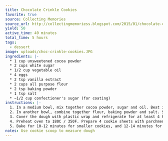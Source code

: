 ```yaml
---
title: Chocolate Crinkle Cookies
favorite: true
source: Collecting Memories
source_url: http://collectingmemoriess.blogspot.com/2015/01/chocolate-crinkle-cookies.html
yield: 50
active_time: 40 minutes
total_time: 5 hours
tags: 
  - dessert
image: uploads/choc-crinkle-cookies.JPG
ingredients: |-
  * 1 cup unsweetened cocoa powder 
  * 2 cups white sugar 
  * 1/2 cup vegetable oil 
  * 4 eggs 
  * 2 tsp vanilla extract 
  * 2 cups all purpose flour 
  * 2 tsp baking powder 
  * 1 tsp salt 
  * ~1/2 cup confectioner's sugar (for coating) 
instructions: |- 
  1. In a medium bowl, mix together cocoa powder, sugar and oil. Beat in eggs and vanilla. Mix until smooth and shiny. 
  2. In another bowl, combine together flour, baking powder and salt. Stir into the cocoa mixture with a wooden spoon just until smooth. 
  3. Cover the dough with plastic wrap and refrigerate for at least 4 hours (I chilled them overnight). 
  4. Preheat oven to 180C / 350F. Prepare 4 cookie sheets with parchment paper. Roll dough into 1 inch (I rolled them into 2 inch balls.Recommended!) balls. Coat each ball in icing sugar and place onto cookie sheets. Leave some space because they will spread. 
  5. Bake for 10-12 minutes for smaller cookies, and 12-14 minutes for larger cookies. Let cool for at least 5 minutes before removing from cookie sheets. 
notes: Use cookie scoop to measure dough
---
```


